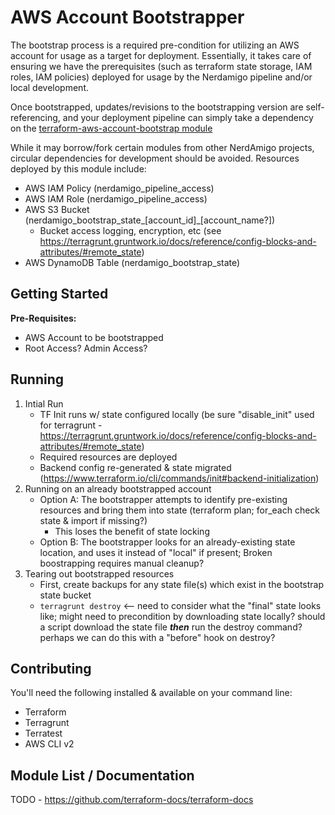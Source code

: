 # AWS Account Bootstrapper
The bootstrap process is a required pre-condition for utilizing an AWS account for usage as a target for deployment. Essentially, it takes care of ensuring we have the prerequisites (such as terraform state storage, IAM roles, IAM policies) deployed for usage by the Nerdamigo pipeline and/or local development.

Once bootstrapped, updates/revisions to the bootstrapping version are self-referencing, and your deployment pipeline can simply take a dependency on the [terraform-aws-account-bootstrap module]()

While it may borrow/fork certain modules from other NerdAmigo projects, circular dependencies for development should be avoided. Resources deployed by this module include:

* AWS IAM Policy (nerdamigo_pipeline_access)
* AWS IAM Role (nerdamigo_pipeline_access)
* AWS S3 Bucket (nerdamigo_bootstrap_state_[account_id]_[account_name?])
  * Bucket access logging, encryption, etc (see https://terragrunt.gruntwork.io/docs/reference/config-blocks-and-attributes/#remote_state)
* AWS DynamoDB Table (nerdamigo_bootstrap_state)

## Getting Started
**Pre-Requisites:**
* AWS Account to be bootstrapped
* Root Access? Admin Access?

## Running
1. Intial Run
    * TF Init runs w/ state configured locally (be sure "disable_init" used for terragrunt - https://terragrunt.gruntwork.io/docs/reference/config-blocks-and-attributes/#remote_state)
    * Required resources are deployed
    * Backend config re-generated & state migrated (https://www.terraform.io/cli/commands/init#backend-initialization)
0. Running on an already bootstrapped account
    * Option A: The bootstrapper attempts to identify pre-existing resources and bring them into state (terraform plan; for_each check state & import if missing?)
      * This loses the benefit of state locking
    * Option B: The bootstrapper looks for an already-existing state location, and uses it instead of "local" if present; Broken boostrapping requires manual cleanup?
0. Tearing out bootstrapped resources
    * First, create backups for any state file(s) which exist in the bootstrap state bucket
    * `terragrunt destroy` <-- need to consider what the "final" state looks like; might need to precondition by downloading state locally? should a script download the state file ***then*** run the destroy command? perhaps we can do this with a "before" hook on destroy?

## Contributing
You'll need the following installed & available on your command line:
* Terraform
* Terragrunt
* Terratest
* AWS CLI v2

## Module List / Documentation
TODO - https://github.com/terraform-docs/terraform-docs
